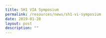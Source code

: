 ```yaml
---
title: SH1 VIA Symposium
permalink: /resources/news/sh1-vi-symposium
date: 2019-01-28
layout: post
description: ""
---
```


